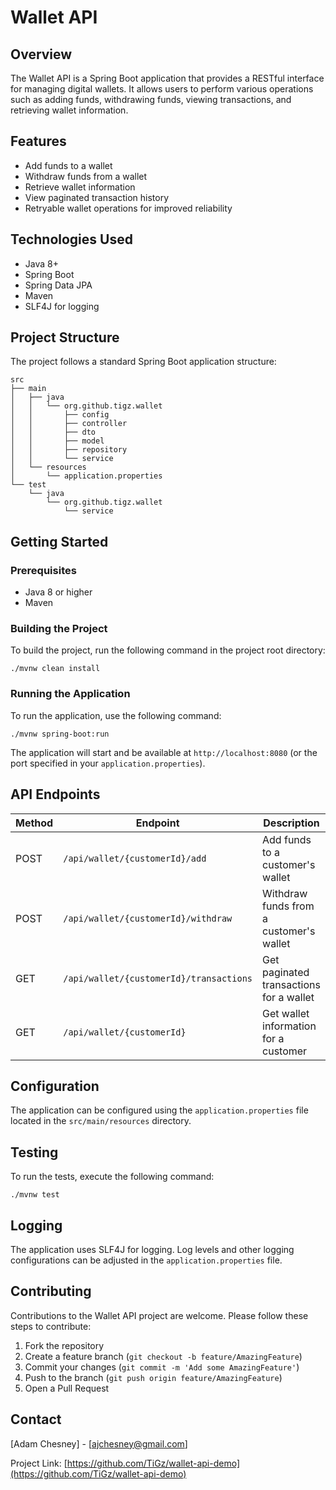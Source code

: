 # Wallet API

## Overview

The Wallet API is a Spring Boot application that provides a RESTful interface for managing digital wallets. It allows users to perform various operations such as adding funds, withdrawing funds, viewing transactions, and retrieving wallet information.

## Features

- Add funds to a wallet
- Withdraw funds from a wallet
- Retrieve wallet information
- View paginated transaction history
- Retryable wallet operations for improved reliability

## Technologies Used

- Java 8+
- Spring Boot
- Spring Data JPA
- Maven
- SLF4J for logging

## Project Structure

The project follows a standard Spring Boot application structure:

```
src
├── main
│   ├── java
│   │   └── org.github.tigz.wallet
│   │       ├── config
│   │       ├── controller
│   │       ├── dto
│   │       ├── model
│   │       ├── repository
│   │       └── service
│   └── resources
│       └── application.properties
└── test
    └── java
        └── org.github.tigz.wallet
            └── service
```

## Getting Started

### Prerequisites

- Java 8 or higher
- Maven

### Building the Project

To build the project, run the following command in the project root directory:

```
./mvnw clean install
```

### Running the Application

To run the application, use the following command:

```
./mvnw spring-boot:run
```

The application will start and be available at `http://localhost:8080` (or the port specified in your `application.properties`).

## API Endpoints

| Method | Endpoint                          | Description                                |
|--------|-----------------------------------|--------------------------------------------|
| POST   | `/api/wallet/{customerId}/add`    | Add funds to a customer's wallet           |
| POST   | `/api/wallet/{customerId}/withdraw`| Withdraw funds from a customer's wallet    |
| GET    | `/api/wallet/{customerId}/transactions` | Get paginated transactions for a wallet |
| GET    | `/api/wallet/{customerId}`        | Get wallet information for a customer      |

## Configuration

The application can be configured using the `application.properties` file located in the `src/main/resources` directory.

## Testing

To run the tests, execute the following command:

```
./mvnw test
```

## Logging

The application uses SLF4J for logging. Log levels and other logging configurations can be adjusted in the `application.properties` file.

## Contributing

Contributions to the Wallet API project are welcome. Please follow these steps to contribute:

1. Fork the repository
2. Create a feature branch (`git checkout -b feature/AmazingFeature`)
3. Commit your changes (`git commit -m 'Add some AmazingFeature'`)
4. Push to the branch (`git push origin feature/AmazingFeature`)
5. Open a Pull Request

## Contact

[Adam Chesney] - [ajchesney@gmail.com]

Project Link: [https://github.com/TiGz/wallet-api-demo](https://github.com/TiGz/wallet-api-demo)